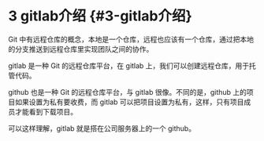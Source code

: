 # 3 gitlab介绍 {#3-gitlab介绍}

Git 中有远程仓库的概念，本地是一个仓库，远程也应该有一个仓库，通过把本地的分支推送到远程仓库里实现团队之间的协作。

gitlab 是一种 Git 的远程仓库平台，在 gitlab 上，我们可以创建远程仓库，用于托管代码。

github 也是一种 Git 的远程仓库平台，与 gitlab 很像。不同的是，github 上的项目如果设置为私有要收费，而 gitlab 可以把项目设置为私有，这样，只有项目成员才能看到下载项目。

可以这样理解，gitlab 就是搭在公司服务器上的一个 github。

